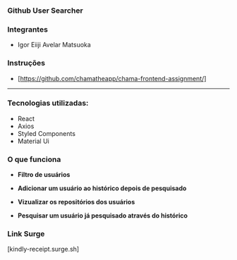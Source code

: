 ### Github User Searcher

### Integrantes
- Igor Eiiji Avelar Matsuoka

### Instruções
- [https://github.com/chamatheapp/chama-frontend-assignment/]
****

### Tecnologias utilizadas:
- React
- Axios
- Styled Components
- Material Ui

### O que funciona

- **Filtro de usuários**
    
- **Adicionar um usuário ao histórico depois de pesquisado**
    
- **Vizualizar os repositórios dos usuários**
    
- **Pesquisar um usuário já pesquisado através do histórico**
   
### Link Surge 
[kindly-receipt.surge.sh]

